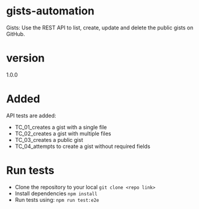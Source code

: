 # gists-automation
Gists: Use the REST API to list, create, update and delete the public gists on GitHub.
# version
1.0.0

# Added
API tests are added:
- TC_01_creates a gist with a single file
- TC_02_creates a gist with multiple files
- TC_03_creates a public gist
- TC_04_attempts to create a gist without required fields

# Run tests
- Clone the repository to your local
  `git clone <repo link>`
- Install dependencies
  `npm install`
- Run tests using:
  `npm run test:e2e`
